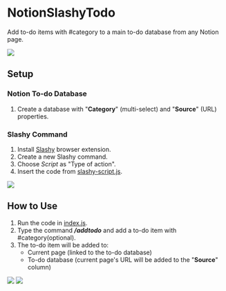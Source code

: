 # NotionSlashyTodo
Add to-do items with #category to a main to-do database from any Notion page.

![](https://lh3.googleusercontent.com/pw/AL9nZEXvr3Rv4ngmTvazG4BxWqFIfpJnXhjg_jUvSiVMNZ5Gifx10pvbUcZeT5Azu2WCTsFP7gqnuXINpOqoh4hwuoGqK4mUl91IBDg0v11Als56DxowD2o7zSQ_7TR6Y2mK-RLi3JIRF4RntTCbadXQOY7IEQ=w1486-h1044-no?authuser=0)

## Setup

### Notion To-do Database
1. Create a database with "**Category**" (multi-select) and "**Source**" (URL) properties.


### Slashy Command
1. Install [Slashy](https://github.com/alyssaxuu/slashy) browser extension.
2. Create a new Slashy command.
3. Choose <em>Script</em> as "Type of action".
4. Insert the code from [slashy-script.js](https://github.com/xinyongjo/NotionSlashyTodo/blob/main/slashy-script.js).

![](https://lh3.googleusercontent.com/pw/AL9nZEXegqBB8UBRqHU74IbS0fkT0_1hUMXX8KLVVw7_g9OzDxwVQzkN4gsP8KFa6swTS-FwTEwlaTG-qJB53wq4WL3y0dTD3l36jTKKskjIT45JSK3GVUAs24U_xlje6L_X_GAWqQhbjcfOFujSsDlNLO-TxA=w2590-h1408-no?authuser=0)

## How to Use
1. Run the code in [index.js](https://github.com/xinyongjo/NotionSlashyTodo/blob/main/index.js).
1. Type the command <em>**/addtodo**</em> and add a to-do item with #category(optional).
2. The to-do item will be added to:
   - Current page (linked to the to-do database)
   - To-do database (current page's URL will be added to the "**Source**" column)

![](https://lh3.googleusercontent.com/jmWGMN0OAjw_xU0JtRLGnHYMG7S_YB92p8zGWnZ5rXy7e_m69UZ5EOZaMllVl_kzJJMhkYxLqd_4wg_Z6sN9iZasRi3FSy1AN58iKicwuMG3xwkeYio3qzXQnHE8mRUWfsl0JwSU9gg1g89aaiC7QaaAhAer2134kT05qRXafen2kqPYfL7gps_CsE7KYrJ-3cIzsg9qwtpkf6poLMFkHf3lI0LsDfDSgQ0xq2Jh1P08zSEw9_sz5nzgqZZVgIb2sPDUIqksv6a5ZKqUgSvVbR4f58ayYAsTnB3Zvafv3Nncn48E5xudhIYij9EF1DkwZ_8zVA9FhHc5SquBI4u4YHiE6j5TonhEDuJsclRgpxZChejKvLlfbx7jFcnqcg2vTkd5PncZaO2eoNoPnLXVyFmjBrDyGLACRsR51FoBQsCWzzJzArt27BP055uopffTMaeQDksuZOpIYc2qNTGHi7FxeR9-TdU-21GNXyzEYPmKq3YASrB-_veFwm2nX2xsRTdRclifQmCgOnNu_fNSUmd3pXF7ueDt9IgE68guQJPvp_7of7SAUHktP_Ir71zJPBeKsjq2pRC2JRlJsvjjb7wkvh0st7mvgoQuNJrVCsYmEFx5r0SxqbgQGnTLDi9Si78Dt2eK5tyDB0ij3amHwKR_l-7SwzFol9le_7EOlsO75JC_-NRdgOYgcGsOVHg5pvLdz3l5NdbY__uzKvQS5o-fyI9uMqP7j0z4JVcSGK6QLMpZUrOmql2G0HO23dAL-0Mx6cRq4OZFsKfQ6-6EMibhwzj7afDW60e3V-2RSbFsuOW3sCmYTQCWN89bT63Ejn27TYWC4iEIl23Qe64T4WQ8jjgSUZYSo_jBEhKplCxapNZqXhV46KxtimKJj5vCFyhwc9MR8ARX=w2594-h1408-no?authuser=0)
![](https://lh3.googleusercontent.com/B_X1SG_hPd37Nb-okoK_6EwR5ph0-b_32JBHpReSwxygrFqdFRGTEDKOBkvyunYJbse-gzvPPekP3lZnK6fOK0KkgXUCZB76jw3b5pwPGND1YGiZww4CZMpe2JGx1vPTmmohN4f-c-sRtzH8s7K34ZQrryax56Qw3E2r3yz_S4bQfQf27Doo6eYBldno1xaIpL0tdnyw7P9znNrf_DPkT1h2BjB4eos6inxuHRLYKCGZN8cAOVPBvALEY216J1rq2z-kD7km8EyIueuXLOGmYl_O1sytQCd4guMzpxstv3X1rCblqYKqOro8UWsLLHDNl5ZXma23S0xWl-gs-EBMG-DHKv4YL_S8_2WSwTQoH2pDfDFxSPt1jxcmARefeaxNi0bWvlWZRm_hDoZa1nxqlovhAfIYHUKXOoaX0JbQP_yAvFiywdXiswj0dmMvfXOohEFtmXlLQxcqZFRYEFtGNEwEQjBvnFmcFPE59UiiHsyli_M-nylw9OEkEDzGljx2uiv9gyr0zHEsbkfCoTlT0jTLcbmT6TLTkWvRO_lQtO9g83yrCypwJEUQtIgqKyyuQ0kZdVaPVWG3BwkBhy64LRMJ5HAT7TnYhCG_dY_TyTGiQzBKAiRWm-EdRSF3xAq-ixGQUO_a1_PA3ZXHdMEIy-j2fDie3nM6CIySxiLpuGGEn1zWTyVw9mHvzYN6ByikWNrHF0T_5lgoz6QsugKz3LDHFv-EwuybeNATTCR1wmYuKzgT3SG7bWtb2I30c76x_XWdi5jfXh72dhb6cxq_cPlSVCgDS6FgLEzFasfEkoifab-JfAPEJ_2ZdYJmNV3Kxo4Q_p_a8OTdQrIl6AHXrJ6RDTJoSOR9Zhq-amoDEw-xm5nMnAI8iZvrxnJt65ACR3IINWuuCxZR=w2590-h1408-no?authuser=0)
